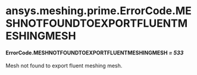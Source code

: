# ansys.meshing.prime.ErrorCode.MESHNOTFOUNDTOEXPORTFLUENTMESHINGMESH

<a id="ansys.meshing.prime.ErrorCode.MESHNOTFOUNDTOEXPORTFLUENTMESHINGMESH"></a>

#### ErrorCode.MESHNOTFOUNDTOEXPORTFLUENTMESHINGMESH *= 533*

Mesh not found to export fluent meshing mesh.

<!-- !! processed by numpydoc !! -->
